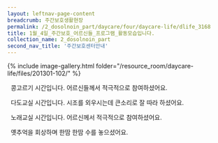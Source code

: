 ```yaml
--- 
layout: leftnav-page-content 
breadcrumb: 주간보호생활현장 
permalink: /2_dosolnoin_part/daycare/four/daycare-life/dlife_3168
title: 1월_4일_주간보호_어르신들_프로그램_활동모습입니다.
collection_name: 2_dosolnoin_part
second_nav_title: '주간보호센터안내' 
---
```

{% include image-gallery.html folder="/resource_room/daycare-life/files/201301-102/" %}

 
콩고르기 시간입니다. 어르신들께서 적극적으로 참여하셨어요.



 
다도교실 시간입니다. 시조를 외우시는데 큰소리로 잘 따라 하셨어요.
 

 
노래교실 시간입니다. 어르신께서 적극적으로 참여하셨어요.
 


 
옛추억을 회상하며 한땀 한땀 수를 놓으셨어요.
 